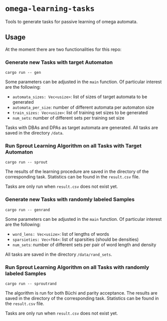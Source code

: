# `omega-learning-tasks`
Tools to generate tasks for passive learning of omega automata.
## Usage
At the moment there are two functionalities for this repo:
### Generate new Tasks with target Automaton
`cargo run -- gen`

Some parameters can be adjusted in the `main` function. Of particular interest are the following:
- `automata_sizes: Vec<usize>`: list of sizes of target automata to be generated
- `automata_per_size`: number of different automata per automaton size
- `train_sizes: Vec<usize>`: list of training set sizes to be generated
- `num_sets`: number of different sets per training set size

Tasks with DBAs and DPAs as target automata are generated. All tasks are saved in the directory `/data`.
### Run Sprout Learning Algorithm on all Tasks with Target Automaton
`cargo run -- sprout`

The results of the learning procedure are saved in the directory of the corresponding task. Statistics can be found in the `result.csv` file.

Tasks are only run when `result.csv` does not exist yet.


### Generate new Tasks with randomly labeled Samples
`cargo run -- genrand`

Some parameters can be adjusted in the `main` function. Of particular interest are the following:
- `word_lens: Vec<usize>`: list of lengths of words
- `sparsieties: Vec<f64>`: list of sparsities (should be densities)
- `num_sets`: number of different sets per pair of word length and density

All tasks are saved in the directory `/data/rand_sets`.

### Run Sprout Learning Algorithm on all Tasks with randomly labeled Samples
`cargo run -- sproutrand`

The algorithm is run for both Büchi and parity acceptance. The results are saved in the directory of the corresponding task. Statistics can be found in the `result.csv` file.

Tasks are only run when `result.csv` does not exist yet.


